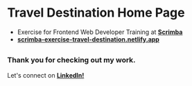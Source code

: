 # __Travel Destination Home Page__
- Exercise for Frontend Web Developer Training at <a href="https://v2.scrimba.com">__Scrimba__</a><br/>
- <a href="https://scrimba-exercise-travel-destination.netlify.app/">__scrimba-exercise-travel-destination.netlify.app__</a>

##
### __Thank you for checking out my work.__
Let's connect on <a href="https://www.linkedin.com/in/filip-herbst/">__LinkedIn!__</a>
